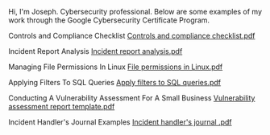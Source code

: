 Hi, I'm Joseph. Cybersecurity professional. Below are some examples of my work through the Google Cybersecurity Certificate Program.

Controls and Compliance Checklist
[Controls and compliance checklist.pdf](https://github.com/joeygreen145/joeygreen145/files/14114467/Controls.and.compliance.checklist.pdf)

Incident Report Analysis
[Incident report analysis.pdf](https://github.com/joeygreen145/joeygreen145/files/14114471/Incident.report.analysis.pdf)

Managing File Permissions In Linux
[File permissions in Linux.pdf](https://github.com/joeygreen145/joeygreen145/files/14114474/File.permissions.in.Linux.pdf)

Applying Filters To SQL Queries
[Apply filters to SQL queries.pdf](https://github.com/joeygreen145/joeygreen145/files/14114481/Apply.filters.to.SQL.queries.pdf)

Conducting A Vulnerability Assessment For A Small Business
[Vulnerability assessment report template.pdf](https://github.com/joeygreen145/joeygreen145/files/14114485/Vulnerability.assessment.report.template.pdf)

Incident Handler's Journal Examples
[Incident handler's journal .pdf](https://github.com/joeygreen145/joeygreen145/files/14114488/Incident.handler.s.journal.pdf)
